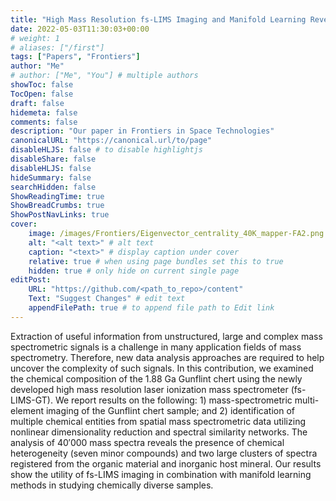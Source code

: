 ```yaml
---
title: "High Mass Resolution fs-LIMS Imaging and Manifold Learning Reveal Insight Into Chemical Diversity of the 1.88 Ga Gunflint Chert"
date: 2022-05-03T11:30:03+00:00
# weight: 1
# aliases: ["/first"]
tags: ["Papers", "Frontiers"]
author: "Me"
# author: ["Me", "You"] # multiple authors
showToc: false
TocOpen: false
draft: false
hidemeta: false
comments: false
description: "Our paper in Frontiers in Space Technologies"
canonicalURL: "https://canonical.url/to/page"
disableHLJS: false # to disable highlightjs
disableShare: false
disableHLJS: false
hideSummary: false
searchHidden: false
ShowReadingTime: true
ShowBreadCrumbs: true
ShowPostNavLinks: true
cover:
    image: /images/Frontiers/Eigenvector_centrality_40K_mapper-FA2.png # image path/url
    alt: "<alt text>" # alt text
    caption: "<text>" # display caption under cover
    relative: true # when using page bundles set this to true
    hidden: true # only hide on current single page
editPost:
    URL: "https://github.com/<path_to_repo>/content"
    Text: "Suggest Changes" # edit text
    appendFilePath: true # to append file path to Edit link
---
```


Extraction of useful information from unstructured, large and complex mass spectrometric signals is a challenge in many application fields of mass spectrometry. Therefore, new data analysis approaches are required to help uncover the complexity of such signals. In this contribution, we examined the chemical composition of the 1.88 Ga Gunflint chert using the newly developed high mass resolution laser ionization mass spectrometer (fs-LIMS-GT). We report results on the following: 1) mass-spectrometric multi-element imaging of the Gunflint chert sample; and 2) identification of multiple chemical entities from spatial mass spectrometric data utilizing nonlinear dimensionality reduction and spectral similarity networks. The analysis of 40′000 mass spectra reveals the presence of chemical heterogeneity (seven minor compounds) and two large clusters of spectra registered from the organic material and inorganic host mineral. Our results show the utility of fs-LIMS imaging in combination with manifold learning methods in studying chemically diverse samples.